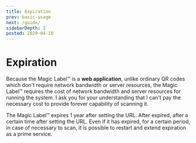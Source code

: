 ```yaml
---
title: Expiration
prev: basic-usage
next: /guide/
sidebarDepth: 3
posted: 2020-04-10
---
```

# Expiration

Because the Magic Label™ is a <b>web application</b>, unlike ordinary QR codes which don't require network bandwidth or server resources, the Magic Label™ requires the cost of network bandwidth and server resources for running the system. I ask you for your understanding that I can't pay the necessary cost to provide forever capability of scanning it.   

The Magic Label™ expires 1 year after setting the URL. After expired, 
after a certain time after setting the URL. Even if it has expired, for a certain period, in case of necessary to scan, it is possible to restart and extend expiration as a prime service.